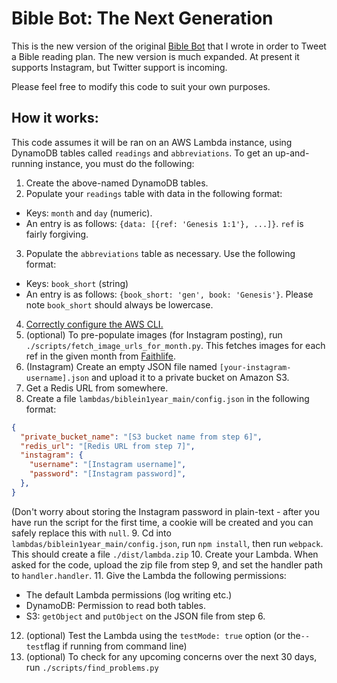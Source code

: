 # Bible Bot: The Next Generation
This is the new version of the original [Bible Bot](https://github.com/ukch/biblebot) that I wrote in order to Tweet a Bible reading plan. The new version is much expanded. At present it supports Instagram, but Twitter support is incoming.

Please feel free to modify this code to suit your own purposes.

## How it works:
This code assumes it will be ran on an AWS Lambda instance, using DynamoDB tables called `readings` and `abbreviations`. To get an up-and-running instance, you must do the following:

1. Create the above-named DynamoDB tables.
2. Populate your `readings` table with data in the following format:
  * Keys: `month` and `day` (numeric).
  * An entry is as follows: `{data: [{ref: 'Genesis 1:1'}, ...]}`. `ref` is fairly forgiving.
3. Populate the `abbreviations` table as necessary. Use the following format:
  * Keys: `book_short` (string)
  * An entry is as follows: `{book_short: 'gen', book: 'Genesis'}`. Please note `book_short` should always be lowercase.
4. [Correctly configure the AWS CLI.](https://docs.aws.amazon.com/cli/latest/userguide/cli-config-files.html)
5. (optional) To pre-populate images (for Instagram posting), run `./scripts/fetch_image_urls_for_month.py`. This fetches images for each ref in the given month from [Faithlife](https://bible.faithlife.com/).
6. (Instagram) Create an empty JSON file named `[your-instagram-username].json` and upload it to a private bucket on Amazon S3.
7. Get a Redis URL from somewhere.
8. Create a file `lambdas/biblein1year_main/config.json` in the following format:
```json
{
  "private_bucket_name": "[S3 bucket name from step 6]",
  "redis_url": "[Redis URL from step 7]",
  "instagram": {
    "username": "[Instagram username]",
    "password": "[Instagram password]",
  },
}
```
(Don't worry about storing the Instagram password in plain-text - after you have run the script for the first time, a cookie will be created and you can safely replace this with `null`.
9. Cd into `lambdas/biblein1year_main/config.json`, run `npm install`, then run `webpack`. This should create a file `./dist/lambda.zip`
10. Create your Lambda. When asked for the code, upload the zip file from step 9, and set the handler path to `handler.handler`.
11. Give the Lambda the following permissions:
  * The default Lambda permissions (log writing etc.)
  * DynamoDB: Permission to read both tables.
  * S3: `getObject` and `putObject` on the JSON file from step 6.
12. (optional) Test the Lambda using the `testMode: true` option (or the`--test`flag if running from command line)
13. (optional) To check for any upcoming concerns over the next 30 days, run `./scripts/find_problems.py`
